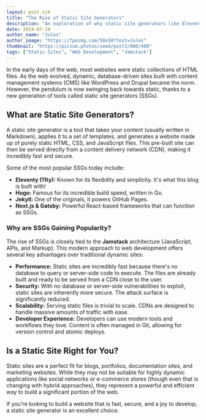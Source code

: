 ```yaml
---
layout: post.njk
title: "The Rise of Static Site Generators"
description: "An exploration of why static site generators like Eleventy, Hugo, and Jekyll are becoming increasingly popular for building fast, secure, and modern websites."
date: 2024-07-19
author_name: "Jules"
author_image: "https://fpoimg.com/50x50?text=Jules"
thumbnail: "https://picsum.photos/seed/post3/800/400"
tags: ["Static Sites", "Web Development", "Jamstack"]
---
```


In the early days of the web, most websites were static collections of HTML files. As the web evolved, dynamic, database-driven sites built with content management systems (CMS) like WordPress and Drupal became the norm. However, the pendulum is now swinging back towards static, thanks to a new generation of tools called static site generators (SSGs).

## What are Static Site Generators?

A static site generator is a tool that takes your content (usually written in Markdown), applies it to a set of templates, and generates a website made up of purely static HTML, CSS, and JavaScript files. This pre-built site can then be served directly from a content delivery network (CDN), making it incredibly fast and secure.

Some of the most popular SSGs today include:
*   **Eleventy (11ty):** Known for its flexibility and simplicity. It's what this blog is built with!
*   **Hugo:** Famous for its incredible build speed, written in Go.
*   **Jekyll:** One of the originals, it powers GitHub Pages.
*   **Next.js & Gatsby:** Powerful React-based frameworks that can function as SSGs.

### Why are SSGs Gaining Popularity?

The rise of SSGs is closely tied to the **Jamstack** architecture (JavaScript, APIs, and Markup). This modern approach to web development offers several key advantages over traditional dynamic sites:

*   **Performance:** Static sites are incredibly fast because there's no database to query or server-side code to execute. The files are already built and ready to be served from a CDN close to the user.
*   **Security:** With no database or server-side vulnerabilities to exploit, static sites are inherently more secure. The attack surface is significantly reduced.
*   **Scalability:** Serving static files is trivial to scale. CDNs are designed to handle massive amounts of traffic with ease.
*   **Developer Experience:** Developers can use modern tools and workflows they love. Content is often managed in Git, allowing for version control and atomic deploys.

## Is a Static Site Right for You?

Static sites are a perfect fit for blogs, portfolios, documentation sites, and marketing websites. While they may not be suitable for highly dynamic applications like social networks or e-commerce stores (though even that is changing with hybrid approaches), they represent a powerful and efficient way to build a significant portion of the web.

If you're looking to build a website that is fast, secure, and a joy to develop, a static site generator is an excellent choice.
